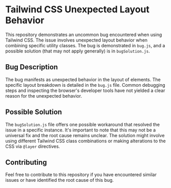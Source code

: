 # Tailwind CSS Unexpected Layout Behavior

This repository demonstrates an uncommon bug encountered when using Tailwind CSS.  The issue involves unexpected layout behavior when combining specific utility classes. The bug is demonstrated in `bug.js`, and a possible solution (that may not apply generally) is in `bugSolution.js`.

## Bug Description
The bug manifests as unexpected behavior in the layout of elements.  The specific layout breakdown is detailed in the `bug.js` file.  Common debugging steps and inspecting the browser's developer tools have not yielded a clear reason for the unexpected behavior.

## Possible Solution
The `bugSolution.js` file offers one possible workaround that resolved the issue in a specific instance. It's important to note that this may not be a universal fix and the root cause remains unclear. The solution might involve using different Tailwind CSS class combinations or making alterations to the CSS via `@layer` directives.

## Contributing
Feel free to contribute to this repository if you have encountered similar issues or have identified the root cause of this bug.
